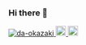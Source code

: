 ### Hi there 👋

<p align="left"> 
  <a href="https://github.com/da-okazaki">
    <img src="https://komarev.com/ghpvc/?username=da-okazaki" alt="da-okazaki" />
  </a>
  <a href="http://twitter.com/smartse1016">
    <img height="20" src="https://img.shields.io/twitter/follow/smartse1016?label=Twitter&logo=twitter&style=flat" />
  </a>
  <a href="https://github.com/da-okazaki">
    <img height="20" src="https://img.shields.io/github/followers/da-okazaki?label=follow&logo=github&style=flat" />
  </a>  
</p>


<!--
**da-okazaki/da-okazaki** is a ✨ _special_ ✨ repository because its `README.md` (this file) appears on your GitHub profile.

Here are some ideas to get you started:

- 🔭 I’m currently working on ...
- 🌱 I’m currently learning ...
- 👯 I’m looking to collaborate on ...
- 🤔 I’m looking for help with ...
- 💬 Ask me about ...
- 📫 How to reach me: ...
- 😄 Pronouns: ...
- ⚡ Fun fact: ...
-->
